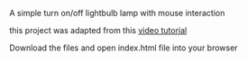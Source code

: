 A simple turn on/off lightbulb lamp with mouse interaction

this project was adapted from this [video tutorial](https://youtu.be/4r0zOW9Zn-Y)

Download the files and open index.html file into your browser
